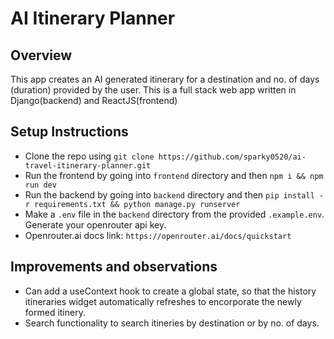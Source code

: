 # AI Itinerary Planner

## Overview

This app creates an AI generated itinerary for a destination and no. of days (duration) provided by the user. This is a full stack web app written in Django(backend) and ReactJS(frontend)

## Setup Instructions

- Clone the repo using `git clone https://github.com/sparky0520/ai-travel-itinerary-planner.git`
- Run the frontend by going into `frontend` directory and then `npm i && npm run dev`
- Run the backend by going into `backend` directory and then `pip install -r requirements.txt && python manage.py runserver`
- Make a `.env` file in the `backend` directory from the provided `.example.env`. Generate your openrouter api key.
- Openrouter.ai docs link: `https://openrouter.ai/docs/quickstart`

## Improvements and observations

- Can add a useContext hook to create a global state, so that the history itineraries widget automatically refreshes to encorporate the newly formed itinery.
- Search functionality to search itineries by destination or by no. of days.
